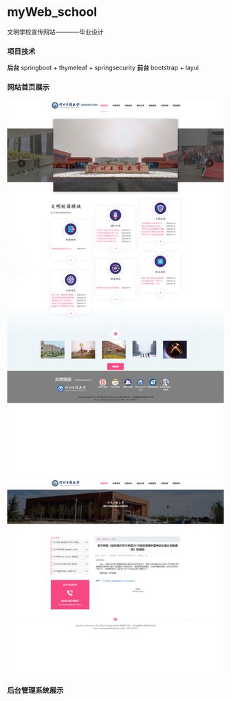 # myWeb_school
文明学校宣传网站————毕业设计

### 项目技术
**后台**  springboot + thymeleaf + springsecurity
**前台**  bootstrap + layui

### 网站首页展示
![](./img/hebeu_index.png)
![](./img/hebeu_context.png)
### 后台管理系统展示

